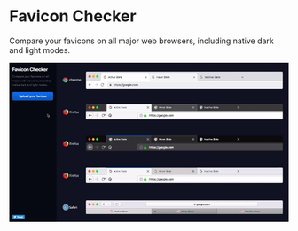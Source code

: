 # Favicon Checker
Compare your favicons on all major web browsers, including native dark and light modes.

![](https://raw.githubusercontent.com/colinkeany/favicon-checker/master/assets/images/demo.gif)

